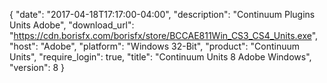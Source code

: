 {
   "date": "2017-04-18T17:17:00-04:00",
   "description": "Continuum Plugins Units Adobe",
   "download_url": "https://cdn.borisfx.com/borisfx/store/BCCAE811Win_CS3_CS4_Units.exe",
   "host": "Adobe",
   "platform": "Windows 32-Bit",
   "product": "Continuum Units",
   "require_login": true,
   "title": "Continuum Units 8 Adobe Windows",
   "version": 8
}

